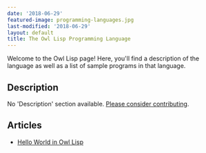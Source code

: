 ```yaml
---
date: '2018-06-29'
featured-image: programming-languages.jpg
last-modified: '2018-06-29'
layout: default
title: The Owl Lisp Programming Language
---
```


Welcome to the Owl Lisp page! Here, you'll find a description of the language as well as a list of sample programs in that language.

## Description

No 'Description' section available. [Please consider contributing](https://github.com/TheRenegadeCoder/sample-programs-website).

## Articles

- [Hello World in Owl Lisp](https://sampleprograms.io/projects/hello-world/owl-lisp)